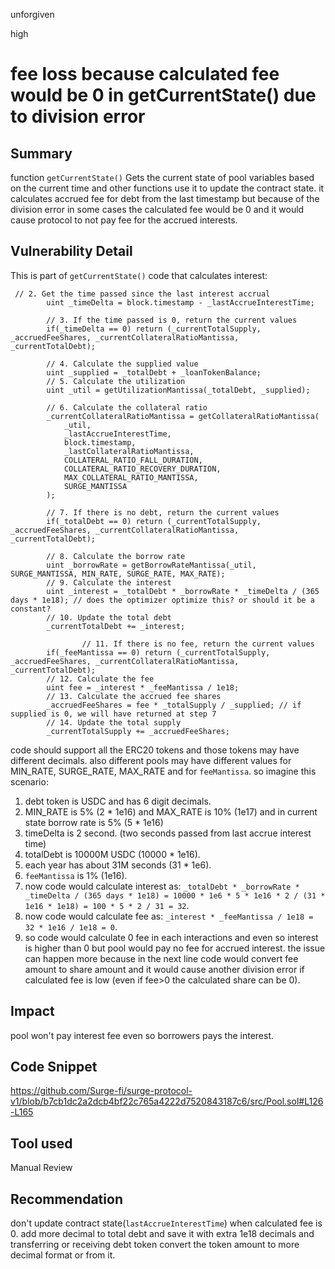unforgiven

high

# fee loss because calculated fee would be 0 in getCurrentState() due to division error

## Summary
function `getCurrentState()` Gets the current state of pool variables based on the current time and other functions use it to update the contract state. it calculates accrued fee for debt from the last timestamp but because of the division error in some cases the calculated fee would be 0 and it would cause protocol to not pay fee for the accrued interests.

## Vulnerability Detail
This is part of `getCurrentState()` code that calculates interest:
```solidity
 // 2. Get the time passed since the last interest accrual
        uint _timeDelta = block.timestamp - _lastAccrueInterestTime;
        
        // 3. If the time passed is 0, return the current values
        if(_timeDelta == 0) return (_currentTotalSupply, _accruedFeeShares, _currentCollateralRatioMantissa, _currentTotalDebt);
        
        // 4. Calculate the supplied value
        uint _supplied = _totalDebt + _loanTokenBalance;
        // 5. Calculate the utilization
        uint _util = getUtilizationMantissa(_totalDebt, _supplied);

        // 6. Calculate the collateral ratio
        _currentCollateralRatioMantissa = getCollateralRatioMantissa(
            _util,
            _lastAccrueInterestTime,
            block.timestamp,
            _lastCollateralRatioMantissa,
            COLLATERAL_RATIO_FALL_DURATION,
            COLLATERAL_RATIO_RECOVERY_DURATION,
            MAX_COLLATERAL_RATIO_MANTISSA,
            SURGE_MANTISSA
        );

        // 7. If there is no debt, return the current values
        if(_totalDebt == 0) return (_currentTotalSupply, _accruedFeeShares, _currentCollateralRatioMantissa, _currentTotalDebt);

        // 8. Calculate the borrow rate
        uint _borrowRate = getBorrowRateMantissa(_util, SURGE_MANTISSA, MIN_RATE, SURGE_RATE, MAX_RATE);
        // 9. Calculate the interest
        uint _interest = _totalDebt * _borrowRate * _timeDelta / (365 days * 1e18); // does the optimizer optimize this? or should it be a constant?
        // 10. Update the total debt
        _currentTotalDebt += _interest;
        
                // 11. If there is no fee, return the current values
        if(_feeMantissa == 0) return (_currentTotalSupply, _accruedFeeShares, _currentCollateralRatioMantissa, _currentTotalDebt);
        // 12. Calculate the fee
        uint fee = _interest * _feeMantissa / 1e18;
        // 13. Calculate the accrued fee shares
        _accruedFeeShares = fee * _totalSupply / _supplied; // if supplied is 0, we will have returned at step 7
        // 14. Update the total supply
        _currentTotalSupply += _accruedFeeShares;
```
code should support all the ERC20 tokens and those tokens may have different decimals. also different pools may have different values for MIN_RATE, SURGE_RATE, MAX_RATE and for `feeMantissa`. so imagine this scenario:
1. debt token is USDC and has 6 digit decimals.
2. MIN_RATE is 5% (2 * 1e16) and MAX_RATE is 10% (1e17) and in current state borrow rate is 5% (5 * 1e16)
3. timeDelta is 2 second. (two seconds passed from last accrue interest time)
4. totalDebt is 10000M USDC (10000 * 1e16).
5. each year has about 31M seconds (31 * 1e6).
6. `feeMantissa` is 1% (1e16).
7. now code would calculate interest as: `_totalDebt * _borrowRate * _timeDelta / (365 days * 1e18) = 10000 * 1e6 * 5 * 1e16 * 2 / (31 * 1e16 * 1e18) = 100 * 5 * 2 / 31 = 32`.
8. now code would calculate fee as: `_interest * _feeMantissa / 1e18 = 32 * 1e16 / 1e18 = 0`.
9. so code would calculate 0 fee in each interactions and even so interest is higher than 0 but pool would pay no fee for accrued interest. the issue can happen more because in the next line code would convert fee amount to share amount and it would cause another division error if calculated fee is low (even if fee>0 the calculated share can be 0).

## Impact
pool won't pay interest fee even so borrowers pays the interest.

## Code Snippet
https://github.com/Surge-fi/surge-protocol-v1/blob/b7cb1dc2a2dcb4bf22c765a4222d7520843187c6/src/Pool.sol#L126-L165

## Tool used
Manual Review

## Recommendation
don't update contract state(`lastAccrueInterestTime`) when calculated fee is 0.
add more decimal to total debt and save it with extra 1e18 decimals and transferring or receiving debt token convert the token amount to more decimal format or from it.